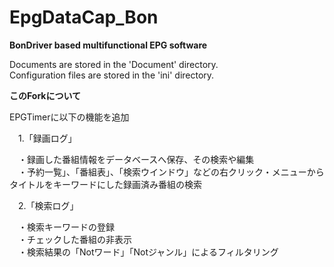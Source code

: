 ﻿EpgDataCap_Bon
==============
**BonDriver based multifunctional EPG software**

Documents are stored in the 'Document' directory.  
Configuration files are stored in the 'ini' directory.

**このForkについて**

EPGTimerに以下の機能を追加  

　1.「録画ログ」 

　・録画した番組情報をデータベースへ保存、その検索や編集  
　・予約一覧」、「番組表」、「検索ウインドウ」などの右クリック・メニューからタイトルをキーワードにした録画済み番組の検索  

　2.「検索ログ」  

　・検索キーワードの登録  
　・チェックした番組の非表示  
　・検索結果の「Notワード」「Notジャンル」によるフィルタリング  
　　
